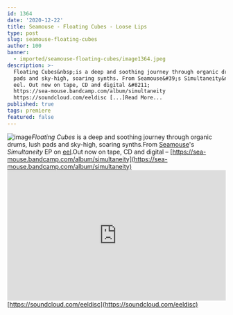 ```yaml
---
id: 1364
date: '2020-12-22'
title: Seamouse - Floating Cubes - Loose Lips
type: post
slug: seamouse-floating-cubes
author: 100
banner:
  - imported/seamouse-floating-cubes/image1364.jpeg
description: >-
  Floating Cubes&nbsp;is a deep and soothing journey through organic drums, lush
  pads and sky-high, soaring synths. From Seamouse&#39;s Simultaneity&nbsp;EP on
  eel. Out now on tape, CD and digital &#8211;
  https://sea-mouse.bandcamp.com/album/simultaneity
  https://soundcloud.com/eeldisc [...]Read More...
published: true
tags: premiere
featured: false
---
```

![image](../imported/seamouse-floating-cubes/image1364.jpeg)_Floating Cubes_ is a deep and soothing journey through organic drums, lush pads and sky-high, soaring synths.From [Seamouse](https://sea-mouse.bandcamp.com/)'s _Simultaneity_ EP on [eel](https://eeldisc.bandcamp.com).Out now on tape, CD and digital – [https://sea-mouse.bandcamp.com/album/simultaneity](https://sea-mouse.bandcamp.com/album/simultaneity)<iframe width='100%' height='300' scrolling='no' frameborder='no' allow='autoplay' src='https://w.soundcloud.com/player/?url=https%3A//api.soundcloud.com/tracks/952421308&color=%23ff5500&auto_play=false&hide_related=false&show_comments=true&show_user=true&show_reposts=false&show_teaser=true'></iframe>  
[https://soundcloud.com/eeldisc](https://soundcloud.com/eeldisc)
